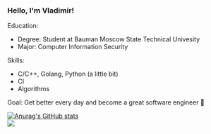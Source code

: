 ### Hello, I'm Vladimir!

Education:
  * Degree: Student at Bauman Moscow State Technical Univesity
  * Major: Computer Information Security

Skills:
  * C/C++, Golang, Python (a little bit) 
  * CI
  * Algorithms
  
Goal:
  Get better every day and become a great software engineer 🚀

[![Anurag's GitHub stats](https://github-readme-stats.vercel.app/api?username=Skvortsovvv)](https://github.com/anuraghazra/github-readme-stats) \
![](https://komarev.com/ghpvc/?username=Skvortosvvv)
